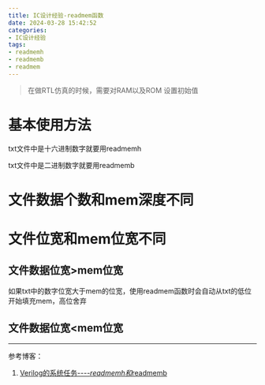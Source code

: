```yaml
---
title: IC设计经验-readmem函数
date: 2024-03-28 15:42:52
categories:
- IC设计经验
tags:
- readmemh
- readmemb
- readmem
---
```




> 在做RTL仿真的时候，需要对RAM以及ROM 设置初始值
>
> 

# 基本使用方法

txt文件中是十六进制数字就要用readmemh

txt文件中是二进制数字就要用readmemb





# 文件数据个数和mem深度不同



# 文件位宽和mem位宽不同

## 文件数据位宽>mem位宽

如果txt中的数字位宽大于mem的位宽，使用readmem函数时会自动从txt的低位开始填充mem，高位舍弃

## 文件数据位宽<mem位宽

---

参考博客：

1. [Verilog的系统任务----$readmemh和$readmemb](https://blog.csdn.net/wuzhikaidetb/article/details/125728219)
